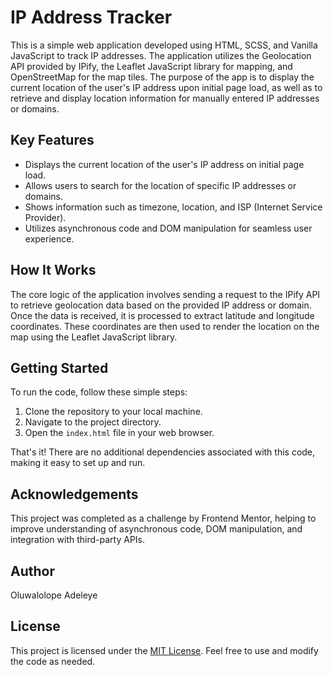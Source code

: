 # IP Address Tracker

This is a simple web application developed using HTML, SCSS, and Vanilla JavaScript to track IP addresses. The application utilizes the Geolocation API provided by IPify, the Leaflet JavaScript library for mapping, and OpenStreetMap for the map tiles. The purpose of the app is to display the current location of the user's IP address upon initial page load, as well as to retrieve and display location information for manually entered IP addresses or domains.

## Key Features

- Displays the current location of the user's IP address on initial page load.
- Allows users to search for the location of specific IP addresses or domains.
- Shows information such as timezone, location, and ISP (Internet Service Provider).
- Utilizes asynchronous code and DOM manipulation for seamless user experience.

## How It Works

The core logic of the application involves sending a request to the IPify API to retrieve geolocation data based on the provided IP address or domain. Once the data is received, it is processed to extract latitude and longitude coordinates. These coordinates are then used to render the location on the map using the Leaflet JavaScript library.

## Getting Started

To run the code, follow these simple steps:

1. Clone the repository to your local machine.
2. Navigate to the project directory.
3. Open the `index.html` file in your web browser.

That's it! There are no additional dependencies associated with this code, making it easy to set up and run.

## Acknowledgements

This project was completed as a challenge by Frontend Mentor, helping to improve understanding of asynchronous code, DOM manipulation, and integration with third-party APIs.

## Author

Oluwalolope Adeleye

## License

This project is licensed under the [MIT License](LICENSE). Feel free to use and modify the code as needed.